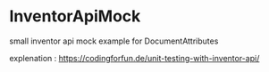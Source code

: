 # InventorApiMock
small inventor api mock example for DocumentAttributes

explenation : https://codingforfun.de/unit-testing-with-inventor-api/
